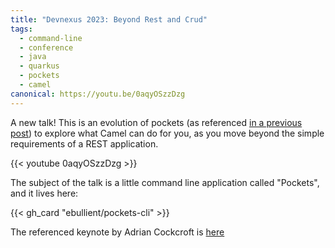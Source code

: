 ```yaml
---
title: "Devnexus 2023: Beyond Rest and Crud"
tags:
  - command-line
  - conference
  - java
  - quarkus
  - pockets
  - camel
canonical: https://youtu.be/0aqyOSzzDzg
---
```

A new talk! This is an evolution of pockets (as referenced [in a previous post](2023-02-10-quarkus-camel-in-bites-rest.md "Quarkus and Camel in bites: REST endpoints")) to explore what Camel can do for you, as you move beyond the simple requirements of a REST application.

{{< youtube 0aqyOSzzDzg >}}

The subject of the talk is a little command line application called "Pockets", and it lives here: 

{{< gh_card "ebullient/pockets-cli" >}}

The referenced keynote by Adrian Cockcroft is [here](https://www.infoq.com/presentations/microservices-netflix-industry/)